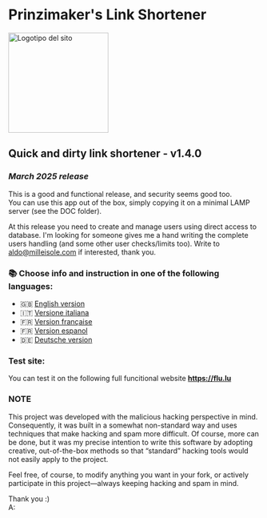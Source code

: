 # Prinzimaker's Link Shortener

<img src="https://flu.lu/pls_logo" alt="Logotipo del sito" style="width: 200px; height: auto;">

## **Quick and dirty link shortener** - **v1.4.0**
### _March 2025 release_

This is a good and functional release, and security seems good too.\
You can use this app out of the box, simply copying it on a minimal LAMP server (see the DOC folder).

At this release you need to create and manage users using direct access to database.
I'm looking for someone gives me a hand writing the complete users handling (and some other user checks/limits too).
Write to aldo@milleisole.com if interested, thank you.

### 📚 Choose info and instruction in one of the following languages:

- 🇬🇧 [English version](README.EN.md)
- 🇮🇹 [Versione italiana](README.IT.md) 
- 🇫🇷 [Version française](README.FR.md) 
- 🇫🇷 [Version espanol](README.SP.md) 
- 🇩🇪 [Deutsche version](README.DE.md) 

### Test site:
You can test it on the following full funcitional website **https://flu.lu**

### NOTE
This project was developed with the malicious hacking perspective in mind. Consequently, it was built in a somewhat non-standard way and uses techniques that make hacking and spam more difficult. Of course, more can be done, but it was my precise intention to write this software by adopting creative, out-of-the-box methods so that “standard” hacking tools would not easily apply to the project. 

Feel free, of course, to modify anything you want in your fork, or actively participate in this project—always keeping hacking and spam in mind. 

Thank you :) \
A: